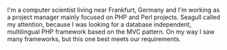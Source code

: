 <!-- Name: User/TobiasKuckuck -->
<!-- Version: 2 -->
<!-- Last-Modified: 2005/11/15 13:44:07 -->
<!-- Author: werner -->

I'm a computer scientist living near Frankfurt, Germany and I'm working as a project manager mainly focused on PHP and Perl projects. Seagull called my attention, because I was looking for a database independent, multilingual PHP framework based on the MVC pattern. On my way I saw many frameworks, but this one best meets our requirements.